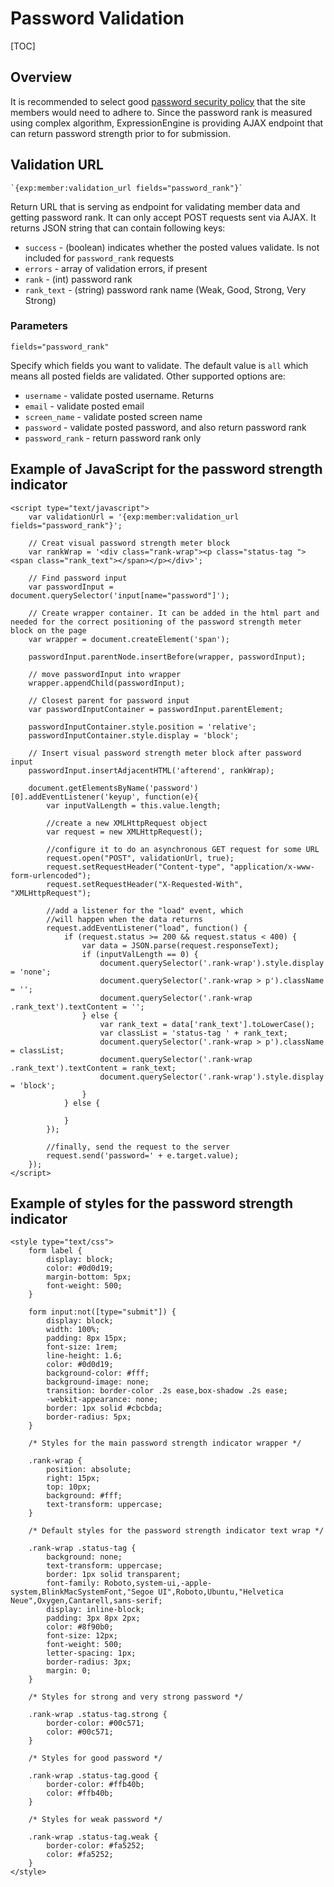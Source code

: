 <!--
    This source file is part of the open source project
    ExpressionEngine User Guide (https://github.com/ExpressionEngine/ExpressionEngine-User-Guide)

    @link      https://expressionengine.com/
    @copyright Copyright (c) 2003-2020, Packet Tide, LLC (https://packettide.com)
    @license   https://expressionengine.com/license Licensed under Apache License, Version 2.0
-->

# Password Validation

[TOC]

## Overview

It is recommended to select good [password security policy](control-panel/settings/security-privacy.md#password-security-policy) that the site members would need to adhere to. Since the password rank is measured using complex algorithm, ExpressionEngine is providing AJAX endpoint that can return password strength prior to for submission.

## Validation URL

    `{exp:member:validation_url fields="password_rank"}`

Return URL that is serving as endpoint for validating member data and getting password rank. It can only accept POST requests sent via AJAX.
It returns JSON string that can contain following keys:
 - `success` - (boolean) indicates whether the posted values validate. Is not included for `password_rank` requests
 - `errors` - array of validation errors, if present
 - `rank` - (int) password rank
 - `rank_text` - (string) password rank name (Weak, Good, Strong, Very Strong)

### Parameters

    fields="password_rank"

Specify which fields you want to validate. The default value is `all` which means all posted fields are validated.
Other supported options are:
 - `username` - validate posted username. Returns 
 - `email` - validate posted email
 - `screen_name` - validate posted screen name
 - `password` - validate posted password, and also return password rank
 - `password_rank` - return password rank only

## Example of JavaScript for the password strength indicator

    <script type="text/javascript">
        var validationUrl = '{exp:member:validation_url fields="password_rank"}';

        // Creat visual password strength meter block
        var rankWrap = '<div class="rank-wrap"><p class="status-tag "><span class="rank_text"></span></p></div>';

        // Find password input
        var passwordInput = document.querySelector('input[name="password"]');

        // Create wrapper container. It can be added in the html part and needed for the correct positioning of the password strength meter block on the page 
        var wrapper = document.createElement('span');

        passwordInput.parentNode.insertBefore(wrapper, passwordInput);

        // move passwordInput into wrapper
        wrapper.appendChild(passwordInput);

        // Closest parent for password input
        var passwordInputContainer = passwordInput.parentElement;

        passwordInputContainer.style.position = 'relative';
        passwordInputContainer.style.display = 'block';

        // Insert visual password strength meter block after password input
        passwordInput.insertAdjacentHTML('afterend', rankWrap);

        document.getElementsByName('password')[0].addEventListener('keyup', function(e){
            var inputValLength = this.value.length;

            //create a new XMLHttpRequest object
            var request = new XMLHttpRequest();

            //configure it to do an asynchronous GET request for some URL
            request.open("POST", validationUrl, true);
            request.setRequestHeader("Content-type", "application/x-www-form-urlencoded");
            request.setRequestHeader("X-Requested-With", "XMLHttpRequest");

            //add a listener for the "load" event, which
            //will happen when the data returns
            request.addEventListener("load", function() {
                if (request.status >= 200 && request.status < 400) {
                    var data = JSON.parse(request.responseText);
                    if (inputValLength == 0) {
                        document.querySelector('.rank-wrap').style.display = 'none';
                        document.querySelector('.rank-wrap > p').className = '';
                        document.querySelector('.rank-wrap .rank_text').textContent = '';
                    } else {
                        var rank_text = data['rank_text'].toLowerCase();
                        var classList = 'status-tag ' + rank_text;
                        document.querySelector('.rank-wrap > p').className = classList;
                        document.querySelector('.rank-wrap .rank_text').textContent = rank_text;
                        document.querySelector('.rank-wrap').style.display = 'block';
                    }
                } else {

                }
            });

            //finally, send the request to the server
            request.send('password=' + e.target.value);
        });
    </script>

## Example of styles for the password strength indicator

    <style type="text/css">
        form label {
            display: block;
            color: #0d0d19;
            margin-bottom: 5px;
            font-weight: 500;
        }

        form input:not([type="submit"]) {
            display: block;
            width: 100%;
            padding: 8px 15px;
            font-size: 1rem;
            line-height: 1.6;
            color: #0d0d19;
            background-color: #fff;
            background-image: none;
            transition: border-color .2s ease,box-shadow .2s ease;
            -webkit-appearance: none;
            border: 1px solid #cbcbda;
            border-radius: 5px;
        }

        /* Styles for the main password strength indicator wrapper */

        .rank-wrap {
            position: absolute;
            right: 15px;
            top: 10px;
            background: #fff;
            text-transform: uppercase;
        }

        /* Default styles for the password strength indicator text wrap */

        .rank-wrap .status-tag {
            background: none;
            text-transform: uppercase;
            border: 1px solid transparent;
            font-family: Roboto,system-ui,-apple-system,BlinkMacSystemFont,"Segoe UI",Roboto,Ubuntu,"Helvetica Neue",Oxygen,Cantarell,sans-serif;
            display: inline-block;
            padding: 3px 8px 2px;
            color: #8f90b0;
            font-size: 12px;
            font-weight: 500;
            letter-spacing: 1px;
            border-radius: 3px;
            margin: 0;
        }

        /* Styles for strong and very strong password */

        .rank-wrap .status-tag.strong {
            border-color: #00c571;
            color: #00c571;
        }

        /* Styles for good password */

        .rank-wrap .status-tag.good {
            border-color: #ffb40b;
            color: #ffb40b;
        }

        /* Styles for weak password */

        .rank-wrap .status-tag.weak {
            border-color: #fa5252;
            color: #fa5252;
        }
    </style>
